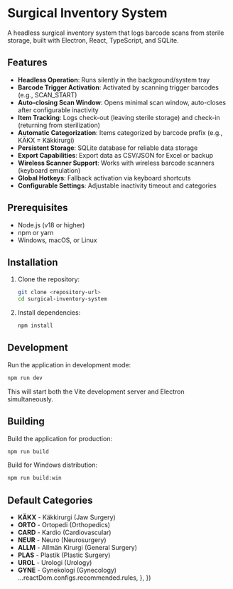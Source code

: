 # Surgical Inventory System

A headless surgical inventory system that logs barcode scans from sterile storage, built with Electron, React, TypeScript, and SQLite.

## Features

- **Headless Operation**: Runs silently in the background/system tray
- **Barcode Trigger Activation**: Activated by scanning trigger barcodes (e.g., SCAN_START)
- **Auto-closing Scan Window**: Opens minimal scan window, auto-closes after configurable inactivity
- **Item Tracking**: Logs check-out (leaving sterile storage) and check-in (returning from sterilization)
- **Automatic Categorization**: Items categorized by barcode prefix (e.g., KÄKX = Käkkirurgi)
- **Persistent Storage**: SQLite database for reliable data storage
- **Export Capabilities**: Export data as CSV/JSON for Excel or backup
- **Wireless Scanner Support**: Works with wireless barcode scanners (keyboard emulation)
- **Global Hotkeys**: Fallback activation via keyboard shortcuts
- **Configurable Settings**: Adjustable inactivity timeout and categories

## Prerequisites

- Node.js (v18 or higher)
- npm or yarn
- Windows, macOS, or Linux

## Installation

1. Clone the repository:
   ```bash
   git clone <repository-url>
   cd surgical-inventory-system
   ```

2. Install dependencies:
   ```bash
   npm install
   ```

## Development

Run the application in development mode:

```bash
npm run dev
```

This will start both the Vite development server and Electron simultaneously.

## Building

Build the application for production:

```bash
npm run build
```

Build for Windows distribution:

```bash
npm run build:win
```

## Default Categories

- **KÄKX** - Käkkirurgi (Jaw Surgery)
- **ORTO** - Ortopedi (Orthopedics)
- **CARD** - Kardio (Cardiovascular)
- **NEUR** - Neuro (Neurosurgery)
- **ALLM** - Allmän Kirurgi (General Surgery)
- **PLAS** - Plastik (Plastic Surgery)
- **UROL** - Urologi (Urology)
- **GYNE** - Gynekologi (Gynecology)
    ...reactDom.configs.recommended.rules,
  },
})
```
